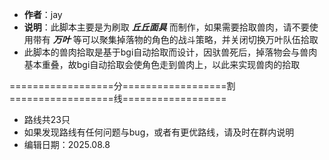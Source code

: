 * **作者**：jay
* **说明**：此脚本主要是为刷取 ***丘丘面具*** 而制作，如果需要拾取兽肉，请不要使用带有 ***万叶***  等可以聚集掉落物的角色的战斗策略，并关闭切换万叶队伍拾取
* 此脚本的兽肉拾取是基于bgi自动拾取而设计，因驮兽死后，掉落物会与兽肉基本重叠，故bgi自动拾取会使角色走到兽肉上，以此来实现兽肉的拾取

==================分==================割==================线==================

* 路线共23只
* 如果发现路线有任何问题与bug，或者有更优路线，请及时在群内说明
* 编辑日期：2025.08.8
